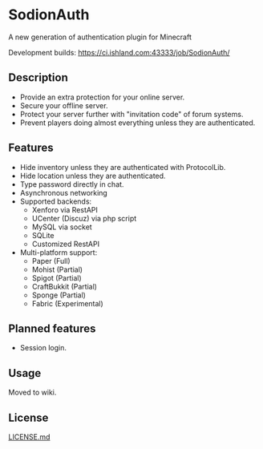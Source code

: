 # SodionAuth

A new generation of authentication plugin for Minecraft

Development builds: https://ci.ishland.com:43333/job/SodionAuth/

## Description
- Provide an extra protection for your online server.
- Secure your offline server.
- Protect your server further with "invitation code" of forum systems.
- Prevent players doing almost everything unless they are authenticated.

## Features
- Hide inventory unless they are authenticated with ProtocolLib.
- Hide location unless they are authenticated.
- Type password directly in chat.
- Asynchronous networking
- Supported backends:
  - Xenforo via RestAPI
  - UCenter (Discuz) via php script
  - MySQL via socket
  - SQLite
  - Customized RestAPI
- Multi-platform support:
  - Paper (Full)
  - Mohist (Partial)
  - Spigot (Partial)
  - CraftBukkit (Partial)
  - Sponge (Partial)
  - Fabric (Experimental)

## Planned features
- Session login.

## Usage
Moved to wiki.

## License

[LICENSE.md](LICENSE.md)